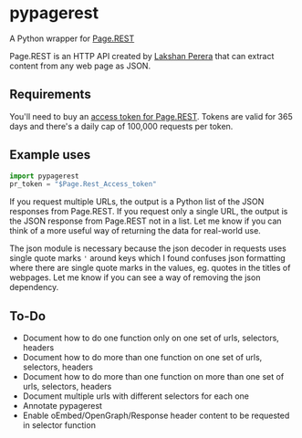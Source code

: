 # pypagerest

A Python wrapper for [Page.REST](https://page.rest)

Page.REST is an HTTP API created by [Lakshan Perera](https://www.laktek.com) that can extract content from any web page as JSON.

## Requirements

You'll need to buy an [access token for Page.REST](https://page.rest/#payment-block). Tokens are valid for 365 days and there's a daily cap of 100,000 requests per token.



## Example uses

```python
import pypagerest
pr_token = "$Page.Rest_Access_token"
```

<!-- ## Scraping multiple pieces of data

If you want to scrape the CSS selectors and oEmbed/OpenGraph/Response Header content at the same time, then use the `get_pr_selector` function. TODO! -->

If you request multiple URLs, the output is a Python list of the JSON responses from Page.REST. If you request only a single URL, the output is the JSON response from Page.REST not in a list. Let me know if you can think of a more useful way of returning the data for real-world use.

The json module is necessary because the json decoder in requests uses single quote marks `'` around keys which I found confuses json formatting where there are single quote marks in the values, eg. quotes in the titles of webpages. Let me know if you can see a way of removing the json dependency.

## To-Do

* Document how to do one function only on one set of urls, selectors, headers
* Document how to do more than one function on one set of urls, selectors, headers
* Document how to do more than one function on more than one set of urls, selectors, headers
* Document multiple urls with different selectors for each one
* Annotate pypagerest
* Enable oEmbed/OpenGraph/Response header content to be requested in selector function